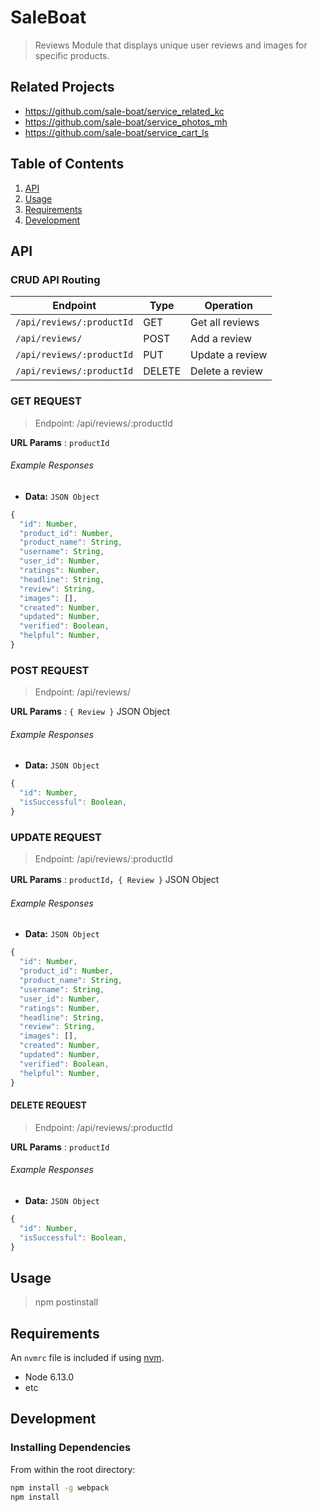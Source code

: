 # SaleBoat

> Reviews Module that displays unique user reviews and images for specific products.

## Related Projects

  - https://github.com/sale-boat/service_related_kc
  - https://github.com/sale-boat/service_photos_mh
  - https://github.com/sale-boat/service_cart_ls

## Table of Contents

1. [API](#api)
1. [Usage](#Usage)
1. [Requirements](#requirements)
1. [Development](#development)

## API

### CRUD API Routing

| Endpoint                   | Type    | Operation                 |
|----------------------------|---------|---------------------------|
| `/api/reviews/:productId`  | GET     | Get all reviews           |
| `/api/reviews/`            | POST    | Add a review              |
| `/api/reviews/:productId`  | PUT     | Update a review           |
| `/api/reviews/:productId`  | DELETE  | Delete a review           |

### GET REQUEST

> Endpoint: /api/reviews/:productId

**URL Params** : `productId`

###### Example Responses

- **Data:** `JSON Object`

```js
{
  "id": Number,
  "product_id": Number,
  "product_name": String,
  "username": String,
  "user_id": Number,
  "ratings": Number,
  "headline": String,
  "review": String,
  "images": [],
  "created": Number,
  "updated": Number,
  "verified": Boolean,
  "helpful": Number,
}
```

### POST REQUEST

> Endpoint: /api/reviews/

**URL Params** : `{ Review }` JSON Object

###### Example Responses

- **Data:** `JSON Object`

```js
{
  "id": Number,
  "isSuccessful": Boolean,
}
```

### UPDATE REQUEST

> Endpoint: /api/reviews/:productId

**URL Params** : `productId`，`{ Review }` JSON Object

###### Example Responses

- **Data:** `JSON Object`

```js
{
  "id": Number,
  "product_id": Number,
  "product_name": String,
  "username": String,
  "user_id": Number,
  "ratings": Number,
  "headline": String,
  "review": String,
  "images": [],
  "created": Number,
  "updated": Number,
  "verified": Boolean,
  "helpful": Number,
}
```

#### DELETE REQUEST

> Endpoint: /api/reviews/:productId

**URL Params** : `productId`

###### Example Responses

- **Data:** `JSON Object`

```js
{
  "id": Number,
  "isSuccessful": Boolean,
}
```

## Usage

> npm postinstall

## Requirements

An `nvmrc` file is included if using [nvm](https://github.com/creationix/nvm).

- Node 6.13.0
- etc

## Development

### Installing Dependencies

From within the root directory:

```sh
npm install -g webpack
npm install
```

